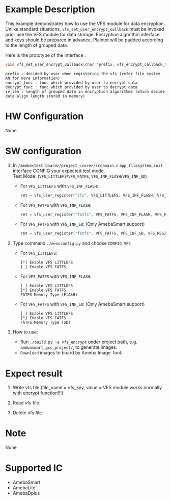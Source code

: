 # Example Description

This example demonstrates how to use the VFS module for data encryption. Unlike standard situations, `vfs_set_user_encrypt_callback` must be invoked prior use the VFS module for data storage. Encryption algorithm interface and keys should be prepared in advance. Plaintxt will be padded according to the length of grouped data.

Here is the prototype of the interface :
```C
void vfs_set_user_encrypt_callback(char *prefix, vfs_encrypt_callback_t encrypt_func, vfs_decrypt_callback_t decrypt_func, unsigned char iv_len);
```
```
prefix : decided by user when registering the vfs (refer file system AN for more information)
encrypt_func : func which provided by user to encrypt data
decrypt_func : func which provided by user to decrypt data
iv_len : length of grouped data in encryption algorithms (which decide data align length stored in memory)
```

# HW Configuration

None

# SW configuration

1. In `/ameba<test board>/project_<core>/src/main.c` `app_filesystem_init` interface CONFIG your expected test mode.  
Test Mode: (`VFS_LITTLEFS`/`VFS_FATFS`, `VFS_INF_FLASH`/`VFS_INF_SD`)
   - For `VFS_LITTLEFS` with `VFS_INF_FLASH`:
		```C
		ret = vfs_user_register("lfs", VFS_LITTLEFS, VFS_INF_FLASH, VFS_REGION_1, VFS_RW);
		```

   - For `VFS_FATFS` with `VFS_INF_FLASH`:
		```C
		ret = vfs_user_register("fatfs", VFS_FATFS, VFS_INF_FLASH, VFS_REGION_1, VFS_RW);
		```

   - For `VFS_FATFS` with `VFS_INF_SD`: (Only AmebaSmart support)
		```C
		ret = vfs_user_register("fatfs", VFS_FATFS, VFS_INF_SD, VFS_REGION_1, VFS_RW);
		```

2. Type command `./menuconfig.py` and choose `CONFIG VFS`
   - For `VFS_LITTLEFS`:
		```
		[*] Enable VFS LITTLEFS
		[ ] Enable VFS FATFS
		```

   - For `VFS_FATFS` with `VFS_INF_FLASH`:
		```
		[ ] Enable VFS LITTLEFS
		[*] Enable VFS FATFS
		FATFS Memory Type (FlASH)
		```

   - For `VFS_FATFS` with `VFS_INF_SD`: (Only AmebaSmart support)
		```
		[ ] Enable VFS LITTLEFS
		[*] Enable VFS FATFS
		FATFS Memory Type (SD)
		```

3. How to use:
   - Run `./build.py -a vfs_encrypt` under project path, e.g. `amebasmart_gcc_project/`, to generate images.
   - `Download` images to board by Ameba Image Tool.

# Expect result

1. Write vfs file (file_name = vfs_key, value = VFS module works normally with encrypt function!!!)

2. Read vfs file

3. Delete vfs file

# Note

None

# Supported IC

- AmebaSmart
- AmebaLite
- AmebaDplus
